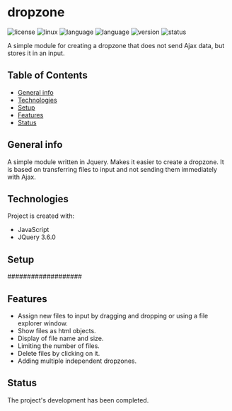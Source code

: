 # dropzone

![license](https://img.shields.io/badge/license-MIT-blue)
![linux](https://img.shields.io/badge/os-Linux-green)
![language](https://img.shields.io/badge/language-JavaScript-yellow)
![language](https://img.shields.io/badge/language-jQuery-informational)
![version](https://img.shields.io/badge/version-1.0.0-success)
![status](https://img.shields.io/badge/status-production-green)

A simple module for creating a dropzone that does not send Ajax data, but stores it in an input.

## Table of Contents
* [General info](#general-info)
* [Technologies](#technologies)
* [Setup](#setup)
* [Features](#features)
* [Status](#status)

## General info
A simple module written in Jquery. Makes it easier to create a dropzone. It is based on transferring files to input and not sending them immediately with Ajax.

## Technologies
Project is created with:

* JavaScript
* JQuery 3.6.0

## Setup
###################

## Features
- Assign new files to input by dragging and dropping or using a file explorer window.
- Show files as html objects.
- Display of file name and size.
- Limiting the number of files.
- Delete files by clicking on it.
- Adding multiple independent dropzones.

## Status
The project's development has been completed.
